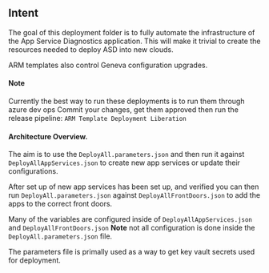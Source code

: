 ## Intent
The goal of this deployment folder is to fully automate the infrastructure of the App Service Diagnostics application.
This will make it trivial to create the resources needed to deploy ASD into new clouds.

ARM templates also control Geneva configuration upgrades.

#### Note
Currently the best way to run these deployments is to run them through azure dev ops
Commit your changes, get them approved then run the release pipeline: `ARM Template Deployment Liberation`


#### Architecture Overview.

The aim is to use the `DeployAll.parameters.json`
and then run it against `DeployAllAppServices.json`
to create new app services or update their configurations.

After set up of new app services has been set up, and verified you can then run
  `DeployAll.parameters.json`
against 
  `DeployAllFrontDoors.json`
to add the apps to the correct front doors.

Many of the variables are configured inside of `DeployAllAppServices.json` and `DeployAllFrontDoors.json` **Note** not all configuration is done inside the `DeployAll.parameters.json` file.

The parameters file is primally used as a way to get key vault secrets used for deployment.